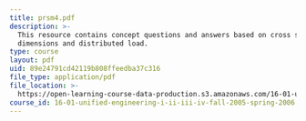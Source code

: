 ```yaml
---
title: prsm4.pdf
description: >-
  This resource contains concept questions and answers based on cross sectional
  dimensions and distributed load.
type: course
layout: pdf
uid: 89e24791cd42119b808ffeedba37c316
file_type: application/pdf
file_location: >-
  https://open-learning-course-data-production.s3.amazonaws.com/16-01-unified-engineering-i-ii-iii-iv-fall-2005-spring-2006/89e24791cd42119b808ffeedba37c316_prsm4.pdf
course_id: 16-01-unified-engineering-i-ii-iii-iv-fall-2005-spring-2006
---
```

